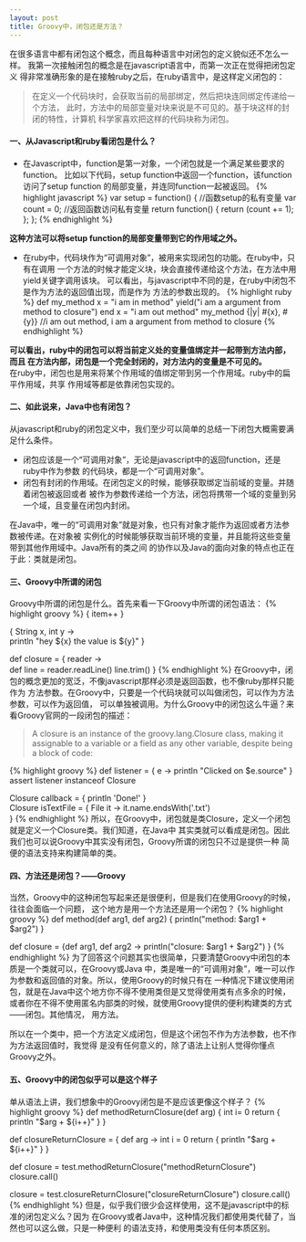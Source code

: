```yaml
---
layout: post
title: Groovy中，闭包还是方法？
---
```


在很多语言中都有闭包这个概念，而且每种语言中对闭包的定义貌似还不怎么一样。
我第一次接触闭包的概念是在javascript语言中，而第一次正在觉得把闭包定义
得非常准确形象的是在接触ruby之后，在ruby语言中，是这样定义闭包的：    

> 在定义一个代码块时，会获取当前的局部绑定，然后把块连同绑定传递给一个方法，
> 此时，方法中的局部变量对块来说是不可见的。基于块这样的封闭的特性，计算机
> 科学家喜欢把这样的代码块称为闭包。

#### 一、从Javascript和ruby看闭包是什么？
*  在Javascript中，function是第一对象，一个闭包就是一个满足某些要求的function。
比如以下代码，setup function中返回一个function，该function访问了setup function 
的局部变量，并连同function一起被返回。
{% highlight javascript %}
var  setup = function() {
    //函数setup的私有变量
    var count = 0;
    //返回函数访问私有变量
    return function() {
        return (count += 1);
    };
};
{% endhighlight %}

<b>这种方法可以将setup function的局部变量带到它的作用域之外。</b>

* 在ruby中，代码块作为“可调用对象”，被用来实现闭包的功能。在ruby中，只有在调用
一个方法的时候才能定义块，块会直接传递给这个方法，在方法中用yield关键字调用该块。
可以看出，与javascript中不同的是，在ruby中闭包不是作为方法的返回值出现，而是作为
方法的参数出现的。
{% highlight ruby %}
def my_method
    x = "i am in method"
    yield("i am a argument from method to closure")
end
x = "i am out method"
my_method {|y| #{x}, #{y}}
//i am out method, i am a argument from method to closure
{% endhighlight %}

<b>可以看出，ruby中的闭包可以将当前定义处的变量值绑定并一起带到方法内部，而且
在方法内部，闭包是一个完全封闭的，对方法内的变量是不可见的。</b>    
在ruby中，闭包也是用来将某个作用域的值绑定带到另一个作用域。ruby中的扁平作用域，共享
作用域等都是依靠闭包实现的。

#### 二、如此说来，Java中也有闭包？
从javascript和ruby的闭包定义中，我们至少可以简单的总结一下闭包大概需要满足什么条件。    

* 闭包应该是一个“可调用对象”，无论是javascript中的返回function，还是ruby中作为参数
的代码块，都是一个“可调用对象”。
* 闭包有封闭的作用域。在闭包定义的时候，能够获取绑定当前域的变量。并随着闭包被返回或者
被作为参数传递给一个方法，闭包将携带一个域的变量到另一个域，且变量在闭包内封闭。

在Java中，唯一的“可调用对象”就是对象，也只有对象才能作为返回或者方法参数被传递。在对象被
实例化的时候能够获取当前环境的变量，并且能将这些变量带到其他作用域中。Java所有的类之间
的协作以及Java的面向对象的特点也正在于此：类就是闭包。

#### 三、Groovy中所谓的闭包
Groovy中所谓的闭包是什么。首先来看一下Groovy中所谓的闭包语法：
{% highlight groovy %}
{ item++ }                                                                        

{ String x, int y ->                                
    println "hey ${x} the value is ${y}"
}

def closure = { reader ->                                         
    def line = reader.readLine()
    line.trim()
}
{% endhighlight %}
在Groovy中，闭包的概念更加的宽泛，不像javascript那样必须是返回函数，也不像ruby那样只能作为
方法参数。在Groovy中，只要是一个代码块就可以叫做闭包，可以作为方法参数，可以作为返回值，
可以单独被调用。为什么Groovy中的闭包这么牛逼？来看Groovy官网的一段闭包的描述：

> A closure is an instance of the groovy.lang.Closure class, 
> making it assignable to a variable or a field as any other variable, 
> despite being a block of code:

{% highlight groovy %}
def listener = { e -> println "Clicked on $e.source" }      
assert listener instanceof Closure

Closure callback = { println 'Done!' }                      
Closure<Boolean> isTextFile = {
    File it -> it.name.endsWith('.txt')                     
}
{% endhighlight %}
所以，在Groovy中，闭包就是类Closure，定义一个闭包就是定义一个Closure类。我们知道，在Java中
其实类就可以看成是闭包。因此我们也可以说Groovy中其实没有闭包，Groovy所谓的闭包只不过是提供一种
简便的语法支持来构建简单的类。   

#### 四、方法还是闭包？——Groovy
当然，Groovy中的这种闭包写起来还是很便利，但是我们在使用Groovy的时候，往往会面临一个问题，
这个地方是用一个方法还是用一个闭包？
{% highlight groovy %}
def method(def arg1, def arg2) {
    println("method: $arg1 + $arg2")
}

def closure = {def arg1, def arg2 ->
    println("closure: $arg1 + $arg2")
}
{% endhighlight %}
为了回答这个问题其实也很简单，只要清楚Groovy中闭包的本质是一个类就可以，在Groovy或Java
中，类是唯一的“可调用对象”，唯一可以作为参数和返回值的对象。所以，使用Groovy的时候只有在
一种情况下建议使用闭包，就是在Java中这个地方你不得不使用类但是又觉得使用类有点多余的时候，
或者你在不得不使用匿名内部类的时候，就使用Groovy提供的便利构建类的方式——闭包。其他情况，
用方法。    

所以在一个类中，把一个方法定义成闭包，但是这个闭包不作为方法参数，也不作为方法返回值时，我觉得
是没有任何意义的，除了语法上让别人觉得你懂点Groovy之外。

#### 五、Groovy中的闭包似乎可以是这个样子
单从语法上讲，我们想象中的Groovy闭包是不是应该更像这个样子？
{% highlight groovy %}
def methodReturnClosure(def arg) {
    int i= 0
    return {
        println "$arg + ${i++}"
    }
}

def closureReturnClosure = { def arg ->
    int i = 0
    return {
        println "$arg + ${i++}"
    }
}

def closure = test.methodReturnClosure("methodReturnClosure")
closure.call()

closure = test.closureReturnClosure("closureReturnClosure")
closure.call()
{% endhighlight %}
但是，似乎我们很少会这样使用，这不是javascript中的标准的闭包定义么？因为
在Groovy或者Java中，这种情况我们都使用类代替了，当然也可以这么做，只是一种便利
的语法支持，和使用类没有任何本质区别。


